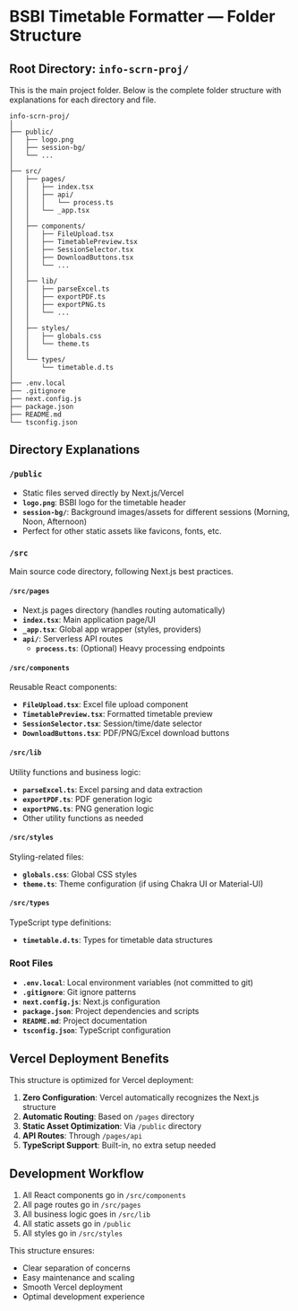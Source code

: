 # BSBI Timetable Formatter — Folder Structure

## Root Directory: `info-scrn-proj/`

This is the main project folder. Below is the complete folder structure with explanations for each directory and file.

```plaintext
info-scrn-proj/
│
├── public/                  
│   ├── logo.png
│   ├── session-bg/         
│   └── ...                  
│
├── src/                    
│   ├── pages/              
│   │   ├── index.tsx       
│   │   ├── api/            
│   │   │   └── process.ts  
│   │   └── _app.tsx        
│   │
│   ├── components/         
│   │   ├── FileUpload.tsx
│   │   ├── TimetablePreview.tsx
│   │   ├── SessionSelector.tsx
│   │   ├── DownloadButtons.tsx
│   │   └── ...              
│   │
│   ├── lib/                
│   │   ├── parseExcel.ts
│   │   ├── exportPDF.ts
│   │   ├── exportPNG.ts
│   │   └── ...              
│   │
│   ├── styles/             
│   │   ├── globals.css
│   │   └── theme.ts        
│   │
│   └── types/              
│       └── timetable.d.ts
│
├── .env.local              
├── .gitignore
├── next.config.js          
├── package.json
├── README.md
└── tsconfig.json           
```

## Directory Explanations

### `/public`
- Static files served directly by Next.js/Vercel
- **`logo.png`**: BSBI logo for the timetable header
- **`session-bg/`**: Background images/assets for different sessions (Morning, Noon, Afternoon)
- Perfect for other static assets like favicons, fonts, etc.

### `/src`
Main source code directory, following Next.js best practices.

#### `/src/pages`
- Next.js pages directory (handles routing automatically)
- **`index.tsx`**: Main application page/UI
- **`_app.tsx`**: Global app wrapper (styles, providers)
- **`api/`**: Serverless API routes
  - **`process.ts`**: (Optional) Heavy processing endpoints

#### `/src/components`
Reusable React components:
- **`FileUpload.tsx`**: Excel file upload component
- **`TimetablePreview.tsx`**: Formatted timetable preview
- **`SessionSelector.tsx`**: Session/time/date selector
- **`DownloadButtons.tsx`**: PDF/PNG/Excel download buttons

#### `/src/lib`
Utility functions and business logic:
- **`parseExcel.ts`**: Excel parsing and data extraction
- **`exportPDF.ts`**: PDF generation logic
- **`exportPNG.ts`**: PNG generation logic
- Other utility functions as needed

#### `/src/styles`
Styling-related files:
- **`globals.css`**: Global CSS styles
- **`theme.ts`**: Theme configuration (if using Chakra UI or Material-UI)

#### `/src/types`
TypeScript type definitions:
- **`timetable.d.ts`**: Types for timetable data structures

### Root Files
- **`.env.local`**: Local environment variables (not committed to git)
- **`.gitignore`**: Git ignore patterns
- **`next.config.js`**: Next.js configuration
- **`package.json`**: Project dependencies and scripts
- **`README.md`**: Project documentation
- **`tsconfig.json`**: TypeScript configuration

## Vercel Deployment Benefits

This structure is optimized for Vercel deployment:
1. **Zero Configuration**: Vercel automatically recognizes the Next.js structure
2. **Automatic Routing**: Based on `/pages` directory
3. **Static Asset Optimization**: Via `/public` directory
4. **API Routes**: Through `/pages/api`
5. **TypeScript Support**: Built-in, no extra setup needed

## Development Workflow

1. All React components go in `/src/components`
2. All page routes go in `/src/pages`
3. All business logic goes in `/src/lib`
4. All static assets go in `/public`
5. All styles go in `/src/styles`

This structure ensures:
- Clear separation of concerns
- Easy maintenance and scaling
- Smooth Vercel deployment
- Optimal development experience 